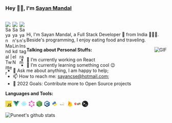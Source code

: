 

<!--

- 🔭 I’m currently working on React
- 🌱 I’m currently learning something cool 😉
- 💬 Ask me about anything, I am happy to help;
- 📫 How to reach me: sayancse@hotmail.com;
- 😄 Pronouns: ...
- ⚡ Fun fact: ...
-->
### Hey 👋🏽, I'm [Sayan Mandal](https://www.linkedin.com/in/sayanmcse/)

<br/>


<a href="https://twitter.com/sayan_2sid">
  <img align="left" alt="Sayan Mandal | Twitter" width="22px" src="https://cdn.jsdelivr.net/npm/simple-icons@v3/icons/twitter.svg" />
</a>
<a href="https://www.linkedin.com/in/sayanmcse/">
  <img align="left" alt="Sayan's LinkdeIN" width="22px" src="https://cdn.jsdelivr.net/npm/simple-icons@v3/icons/linkedin.svg" />
</a>
<a href="https://www.instagram.com/code.say/">
  <img align="left" alt="Sayan's Instagram" width="22px" src="https://cdn.jsdelivr.net/npm/simple-icons@v3/icons/instagram.svg" />
</a>


<br />

Hi, I'm Sayan Mandal, a Full Stack Developer 🚀 from India 👨🏽‍💻. Beside's programming, I enjoy eating food and traveling.

  <img align="right" alt="GIF" src="https://media.giphy.com/media/836HiJc7pgzy8iNXCn/giphy.gif" />
  
**Talking about Personal Stuffs:**

- 🔭 I’m currently working on React
- 🌱 I’m currently learning something cool 😉
- 💬 Ask me about anything, I am happy to help;
- 📫 How to reach me: sayancse@hotmail.com;
- 🥅 2022 Goals: Contribute more to Open Source projects

**Languages and Tools:**  

<code><img height="20" src="https://raw.githubusercontent.com/github/explore/80688e429a7d4ef2fca1e82350fe8e3517d3494d/topics/javascript/javascript.png"></code>
<code><img height="20" src="https://raw.githubusercontent.com/github/explore/80688e429a7d4ef2fca1e82350fe8e3517d3494d/topics/vue/vue.png"></code>
<code><img height="20" src="https://raw.githubusercontent.com/github/explore/80688e429a7d4ef2fca1e82350fe8e3517d3494d/topics/react/react.png"></code>
<code><img height="20" src="https://raw.githubusercontent.com/github/explore/5c058a388828bb5fde0bcafd4bc867b5bb3f26f3/topics/graphql/graphql.png"></code>
<code><img height="20" src="https://raw.githubusercontent.com/github/explore/80688e429a7d4ef2fca1e82350fe8e3517d3494d/topics/nodejs/nodejs.png"></code>
<code><img height="20" src="https://raw.githubusercontent.com/github/explore/80688e429a7d4ef2fca1e82350fe8e3517d3494d/topics/cpp/cpp.png"></code>
<code><img height="20" src="https://raw.githubusercontent.com/github/explore/80688e429a7d4ef2fca1e82350fe8e3517d3494d/topics/python/python.png"></code>
<code><img height="20" src="https://raw.githubusercontent.com/github/explore/80688e429a7d4ef2fca1e82350fe8e3517d3494d/topics/mysql/mysql.png"></code>
<code><img height="20" src="https://raw.githubusercontent.com/github/explore/80688e429a7d4ef2fca1e82350fe8e3517d3494d/topics/firebase/firebase.png"></code>
<code><img height="20" src="https://raw.githubusercontent.com/github/explore/80688e429a7d4ef2fca1e82350fe8e3517d3494d/topics/git/git.png"></code>
<code><img height="20" src="https://raw.githubusercontent.com/github/explore/80688e429a7d4ef2fca1e82350fe8e3517d3494d/topics/terminal/terminal.png"></code>



![Puneet's github stats](https://github-readme-stats.vercel.app/api?username=sayanmandal&show_icons=true&hide_border=true)
